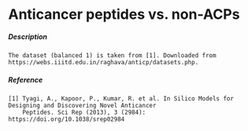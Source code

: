 # Anticancer peptides vs. non-ACPs

##### Description

    The dataset (balanced 1) is taken from [1]. Downloaded from https://webs.iiitd.edu.in/raghava/anticp/datasets.php.
    
##### Reference

    [1] Tyagi, A., Kapoor, P., Kumar, R. et al. In Silico Models for Designing and Discovering Novel Anticancer 
        Peptides. Sci Rep (2013), 3 (2984): https://doi.org/10.1038/srep02984
   